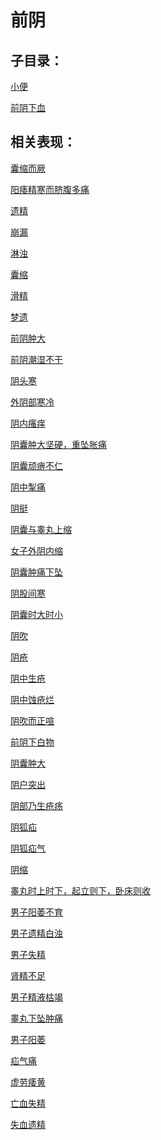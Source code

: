 # 前阴## 子目录：[小便](https://www.gmzyjc.com/read/biaoxian/cat_小便.md)[前阴下血](https://www.gmzyjc.com/read/biaoxian/cat_前阴下血.md)## 相关表现：[囊缩而厥](https://www.gmzyjc.com/search/result?wd=囊缩而厥)[阳痿精寒而脐腹多痛](https://www.gmzyjc.com/search/result?wd=阳痿精寒而脐腹多痛)[遗精](https://www.gmzyjc.com/search/result?wd=遗精)[崩漏](https://www.gmzyjc.com/search/result?wd=崩漏)[淋浊](https://www.gmzyjc.com/search/result?wd=淋浊)[囊缩](https://www.gmzyjc.com/search/result?wd=囊缩)[滑精](https://www.gmzyjc.com/search/result?wd=滑精)[梦遗](https://www.gmzyjc.com/search/result?wd=梦遗)[前阴肿大](https://www.gmzyjc.com/search/result?wd=前阴肿大)[前阴潮湿不干](https://www.gmzyjc.com/search/result?wd=前阴潮湿不干)[阴头寒](https://www.gmzyjc.com/search/result?wd=阴头寒)[外阴部寒冷](https://www.gmzyjc.com/search/result?wd=外阴部寒冷)[阴内瘙痒](https://www.gmzyjc.com/search/result?wd=阴内瘙痒)[阴囊肿大坚硬，重坠胀痛](https://www.gmzyjc.com/search/result?wd=阴囊肿大坚硬，重坠胀痛)[阴囊顽痹不仁](https://www.gmzyjc.com/search/result?wd=阴囊顽痹不仁)[阴中掣痛](https://www.gmzyjc.com/search/result?wd=阴中掣痛)[阴挺](https://www.gmzyjc.com/search/result?wd=阴挺)[阴囊与睾丸上缩](https://www.gmzyjc.com/search/result?wd=阴囊与睾丸上缩)[女子外阴内缩](https://www.gmzyjc.com/search/result?wd=女子外阴内缩)[阴囊肿痛下坠](https://www.gmzyjc.com/search/result?wd=阴囊肿痛下坠)[阴股间寒](https://www.gmzyjc.com/search/result?wd=阴股间寒)[阴囊时大时小](https://www.gmzyjc.com/search/result?wd=阴囊时大时小)[阴吹](https://www.gmzyjc.com/search/result?wd=阴吹)[阴疮](https://www.gmzyjc.com/search/result?wd=阴疮)[阴中生疮](https://www.gmzyjc.com/search/result?wd=阴中生疮)[阴中蚀疮烂](https://www.gmzyjc.com/search/result?wd=阴中蚀疮烂)[阴吹而正喧](https://www.gmzyjc.com/search/result?wd=阴吹而正喧)[前阴下白物](https://www.gmzyjc.com/search/result?wd=前阴下白物)[阴囊肿大](https://www.gmzyjc.com/search/result?wd=阴囊肿大)[阴户突出](https://www.gmzyjc.com/search/result?wd=阴户突出)[阴部乃生疮疡](https://www.gmzyjc.com/search/result?wd=阴部乃生疮疡)[阴狐疝](https://www.gmzyjc.com/search/result?wd=阴狐疝)[阴狐疝气](https://www.gmzyjc.com/search/result?wd=阴狐疝气)[阴缩](https://www.gmzyjc.com/search/result?wd=阴缩)[睾丸时上时下，起立则下，卧床则收](https://www.gmzyjc.com/search/result?wd=睾丸时上时下，起立则下，卧床则收)[男子阳萎不育](https://www.gmzyjc.com/search/result?wd=男子阳萎不育)[男子遗精白浊](https://www.gmzyjc.com/search/result?wd=男子遗精白浊)[男子失精](https://www.gmzyjc.com/search/result?wd=男子失精)[肾精不足](https://www.gmzyjc.com/search/result?wd=肾精不足)[男子精液枯竭](https://www.gmzyjc.com/search/result?wd=男子精液枯竭)[睾丸下坠肿痛](https://www.gmzyjc.com/search/result?wd=睾丸下坠肿痛)[男子阳萎](https://www.gmzyjc.com/search/result?wd=男子阳萎)[疝气痛](https://www.gmzyjc.com/search/result?wd=疝气痛)[虚劳痿黄](https://www.gmzyjc.com/search/result?wd=虚劳痿黄)[亡血失精](https://www.gmzyjc.com/search/result?wd=亡血失精)[失血遗精](https://www.gmzyjc.com/search/result?wd=失血遗精)